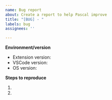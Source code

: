 ```yaml
---
name: Bug report
about: Create a report to help Pascal improve
title: "[BUG] - "
labels: bug
assignees: ''

---
```


<!-- Please search existing issues to avoid creating duplicates. -->

<!-- Use Help > Report Issue to prefill some of these. -->
**Environment/version**

- Extension version:
- VSCode version: 
- OS version:

**Steps to reproduce**

1. 
2. 
